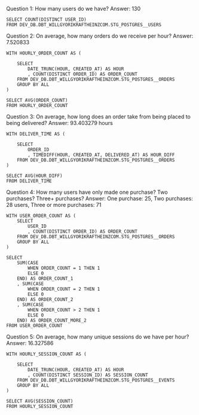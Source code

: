 Question 1: How many users do we have?
Answer: 130

```
SELECT COUNT(DISTINCT USER_ID)
FROM DEV_DB.DBT_WILLGYORIKRAFTHEINZCOM.STG_POSTGRES__USERS
```


Question 2: On average, how many orders do we receive per hour?
Answer: 7.520833

```
WITH HOURLY_ORDER_COUNT AS (

    SELECT 
        DATE_TRUNC(HOUR, CREATED_AT) AS HOUR
        , COUNT(DISTINCT ORDER_ID) AS ORDER_COUNT
    FROM DEV_DB.DBT_WILLGYORIKRAFTHEINZCOM.STG_POSTGRES__ORDERS
    GROUP BY ALL
)

SELECT AVG(ORDER_COUNT)
FROM HOURLY_ORDER_COUNT
```


Question 3: On average, how long does an order take from being placed to being delivered?
Answer: 93.403279 hours

```
WITH DELIVER_TIME AS (

    SELECT 
        ORDER_ID
        , TIMEDIFF(HOUR, CREATED_AT, DELIVERED_AT) AS HOUR_DIFF
    FROM DEV_DB.DBT_WILLGYORIKRAFTHEINZCOM.STG_POSTGRES__ORDERS
)

SELECT AVG(HOUR_DIFF)
FROM DELIVER_TIME
```


Question 4: How many users have only made one purchase? Two purchases? Three+ purchases?
Answer: One purchase: 25, Two purchases: 28 users, Three or more purchases: 71

```
WITH USER_ORDER_COUNT AS (
    SELECT
        USER_ID
        , COUNT(DISTINCT ORDER_ID) AS ORDER_COUNT
    FROM DEV_DB.DBT_WILLGYORIKRAFTHEINZCOM.STG_POSTGRES__ORDERS
    GROUP BY ALL
)

SELECT
    SUM(CASE 
        WHEN ORDER_COUNT = 1 THEN 1
        ELSE 0
    END) AS ORDER_COUNT_1
    , SUM(CASE 
        WHEN ORDER_COUNT = 2 THEN 1
        ELSE 0
    END) AS ORDER_COUNT_2
    , SUM(CASE 
        WHEN ORDER_COUNT > 2 THEN 1
        ELSE 0
    END) AS ORDER_COUNT_MORE_2
FROM USER_ORDER_COUNT
```

Question 5: On average, how many unique sessions do we have per hour?
Answer: 16.327586

```
WITH HOURLY_SESSION_COUNT AS (

    SELECT 
        DATE_TRUNC(HOUR, CREATED_AT) AS HOUR
        , COUNT(DISTINCT SESSION_ID) AS SESSION_COUNT
    FROM DEV_DB.DBT_WILLGYORIKRAFTHEINZCOM.STG_POSTGRES__EVENTS
    GROUP BY ALL
)

SELECT AVG(SESSION_COUNT)
FROM HOURLY_SESSION_COUNT
```